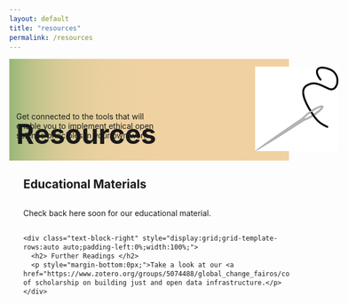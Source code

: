 ```yaml
---
layout: default
title: "resources"
permalink: /resources
---
```


<div class="text-block-right" style="display:grid;grid-template-columns:repeat(auto-fit, minmax(200px, 1fr));background-image:linear-gradient(to left, #f0d2a1, 90%, #97b779);padding:0;margin-right:0;width:100%;" id="headingblock">
    <div class="text-block-right" style="display:grid;grid-template-rows:40px auto;background-color:transparent;padding-left:5%;align-content:center;width:95%;" id="heading-left">
      <h1 style="font-size:calc(20px + 3vw);height:40px;align-self:start;">Resources</h1>
      <p style="align-self:start;padding-top:10px;margin:0px;margin-top:3%;" id="describe">Get connected to the tools that will enable you to implement ethical open science principles in your own work.</p>
    </div>
    <div class="text-block-right" style="background-color:transparent;padding-left:0;float:right;justify-self:end;max-width:460px; margin-right:20%; margin-left: 60%; width: 20%;" id="heading-image">
      <figure id="stakes">
        <img src="./images/needle.png" alt="needle" style="width=100%; max-width:150px;">
      </figure>
    </div>
  </div>
  
<div class="text-block-right" style="display:grid;grid-template-rows:auto auto;padding-left:5%;width:95%;">
    <div class="text-block-right" style="display:grid;grid-template-rows:auto auto;padding-left:0%;width:100%;">
      <h2> Educational Materials </h2>
      <p> Check back here soon for our educational material. </p>
    </div>

    <div class="text-block-right" style="display:grid;grid-template-rows:auto auto;padding-left:0%;width:100%;">
      <h2> Further Readings </h2>
      <p style="margin-bottom:0px;">Take a look at our <a href="https://www.zotero.org/groups/5074488/global_change_fairos/collections/JU24MBI5/collection">bibliography</a> of scholarship on building just and open data infrastructure.</p>
    </div>
</div>
